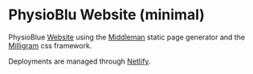 # PhysioBlu Website (minimal)

PhysioBlue [Website](https://physioblu.ch/) using the [Middleman](https://middlemanapp.com/) static page generator and the [Milligram](https://milligram.io/) css framework.

Deployments are managed through [Netlify](https://app.netlify.com/sites/elated-snyder-0d09b5/).
